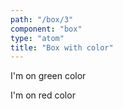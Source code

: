 ```yaml
---
path: "/box/3"
component: "box"
type: "atom"
title: "Box with color"
---
```

<Box color="green">
  <p>I'm on green color</p>
  <Box color="red">
    <p>I'm on red color</p>
  </Box>
</Box>
